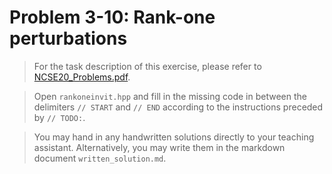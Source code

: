 # Problem 3-10: Rank-one perturbations

> For the task description of this exercise, please refer to [NCSE20_Problems.pdf](
https://www.sam.math.ethz.ch/~grsam/NCSE20/HOMEWORK/NCSE20_Problems.pdf). 

> Open `rankoneinvit.hpp` and fill in the missing code in between the delimiters `// START` and `// END` according to the instructions preceded by `// TODO:`.

> You may hand in any handwritten solutions directly to your teaching assistant. Alternatively, you may write them in the markdown document `written_solution.md`.
